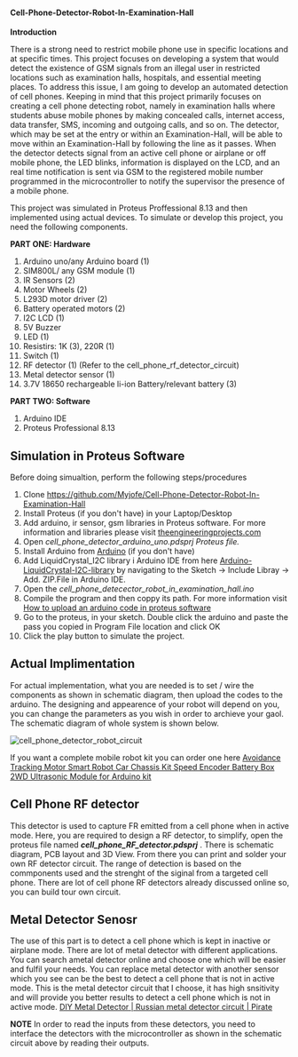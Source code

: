 #### Cell-Phone-Detector-Robot-In-Examination-Hall

**Introduction**

There is a strong need to restrict mobile phone use in specific locations and at specific times. This project focuses on developing a system that would detect the existence of GSM signals from an illegal user in restricted locations such as examination halls, hospitals, and essential meeting places. To address this issue, I am going to develop an automated detection of cell phones. Keeping in mind that this project primarily focuses on creating a cell phone detecting robot, namely in examination halls where students abuse mobile phones by making concealed calls, internet access, data transfer, SMS, incoming and outgoing calls, and so on. The detector, which may be set at the entry or within an Examination-Hall, will be able to move within an Examination-Hall by following the line as it passes. When the detector detects signal from an active  cell phone or airplane or off mobile phone, the LED blinks, information is displayed on the LCD, and an real time notification is sent via GSM to the registered mobile number programmed in the microcontroller to notify the supervisor the presence of a mobile phone.


This project was simulated in Proteus Proffessional 8.13 and then implemented using actual devices. To simulate or develop this project, you need the following components.

**PART ONE: Hardware**
1. Arduino uno/any Arduino board (1)
2. SIM800L/ any GSM module (1)
3. IR Sensors (2)
4. Motor Wheels (2)
5. L293D motor driver (2)
6. Battery operated motors (2)
7. I2C LCD (1)
8. 5V Buzzer
9. LED (1)
10. Resistirs: 1K (3), 220R (1)
11. Switch (1)
12. RF detector (1) (Refer to the cell_phone_rf_detector_circuit)
13. Metal detector sensor (1)
14. 3.7V 18650 rechargeable li-ion Battery/relevant battery (3)

**PART TWO: Software**
1. Arduino IDE
2. Proteus Professional 8.13

## **Simulation in Proteus Software**
Before doing simualtion, perform the following steps/procedures
1. Clone https://github.com/Myjofe/Cell-Phone-Detector-Robot-In-Examination-Hall
2. Install Proteus (if you don't have) in your Laptop/Desktop
3. Add arduino, ir sensor, gsm libraries in Proteus software. For more information and libraries please visit [theengineeringprojects.com](https://www.theengineeringprojects.com/2015/12/arduino-library-proteus-simulation.html)
4. Open _cell_phone_detector_arduino_uno.pdsprj Proteus file._
5. Install Arduino from [Arduino](https://www.arduino.cc/en/software) (if you don't have) 
6. Add LiquidCrystal_I2C library i Arduino IDE from here [Arduino-LiquidCrystal-I2C-library](https://github.com/fdebrabander/Arduino-LiquidCrystal-I2C-library) by navigating to the Sketch -> Include Libray -> Add. ZIP.File in Arduino IDE.
7. Open the _cell_phone_detecector_robot_in_examination_hall.ino_
8. Compile the program and then coppy its path. For more information visit [How to upload an arduino code in proteus software](https://www.youtube.com/watch?v=0ciMTODrHZQ&ab_channel=Mechatronics)
9. Go to the proteus, in your sketch. Double click the arduino and paste the pass you copied in Program File location and click OK
10. Click the play button to simulate the project.


## **Actual Implimentation**
For actual implementation, what you are needed is to set / wire the components as shown in schematic diagram, then upload the codes to the arduino.
The designing and appearence of your robot will depend on you, you can change the parameters as you wish in order to archieve your gaol. The schematic diagram of whole system is shown below.

![cell_phone_detector_robot_circuit](https://user-images.githubusercontent.com/65401201/178110484-c3924a64-6541-4ed1-8ac0-84edffa9592b.JPG)

 
 
If you want a complete mobile robot kit you can order one here [Avoidance Tracking Motor Smart Robot Car Chassis Kit Speed ​​Encoder Battery Box 2WD Ultrasonic Module for Arduino kit](https://es.aliexpress.com/item/32541422454.html?spm=a2g0o.productlist.0.0.74c96cd6XMojNG&algo_pvid=0a2357eb-d4d8-4953-8677-45213ad20f7e&algo_exp_id=0a2357eb-d4d8-4953-8677-45213ad20f7e-8&pdp_ext_f=%7B%22sku_id%22%3A%2210000000912275308%22%7D&pdp_npi=2%40dis%21TZS%21%2147179.14%21%21%21%21%21%402101e9d416572161632094191eab6f%2110000000912275308%21sea)


## **Cell Phone RF detector**
This detector is used to capture FR emitted from a cell phone when in active mode. Here, you are required to design a RF detector, to simplify, open the proteus file named  _**cell_phone_RF_detector.pdsprj**_ . There is schematic diagram, PCB layout and 3D View. From there you can print and solder your own RF detector circuit.
The range of detection is based on the commponents used and the strenght of the siginal from a targeted cell phone. There are lot of cell phone RF detectors already discussed online so, you can build tour own circuit.

## **Metal Detector Senosr**
The use of this part is to detect a cell phone which is kept in inactive or airplane mode. There are lot of metal detector with different applications. You can search ametal detector online and choose one which will be easier and fulfil your needs.
You can replace metal detector with another sensor which you see can be the best to detect a cell phone that is not in active mode. This is the metal detector circuit that I choose, it has high snsitivity and will provide you better results to detect a cell phone which is not in active mode.
[DIY Metal Detector | Russian metal detector circuit | Pirate](https://www.youtube.com/watch?v=7QJrI-9CCIw&ab_channel=DHTProject)

**NOTE**
In order to read the inputs from these detectors, you need to interface the detectors with the microcontroller as shown in the schematic circuit above by reading their outputs.
